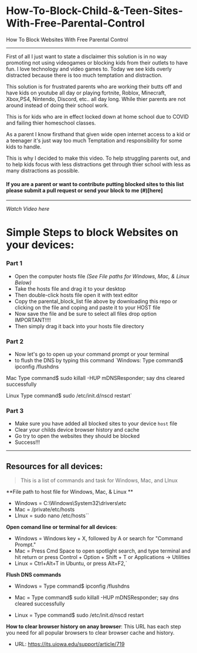 # How-To-Block-Child-&-Teen-Sites-With-Free-Parental-Control
How To Block Websites With Free Parental Control 


<hr/>

First of all I just want to state a disclaimer this solution  is in no way promoting not using videogames or blocking kids from their outlets to have fun. I love technology and video games to. Today we see kids overly distracted because there is too much temptation and distraction.

This solution is for frustrated parents who are working their butts off and have kids on youtube all day or playing fortnite, Roblox, Minecraft, Xbox,PS4, Nintendo, Discord, etc.. all day long. While thier parents are not around instead of doing their school work. 

This is for kids who are in effect locked down at home school due to COVID and failing thier homeschool classes. 

As a parent I know firsthand that given wide open internet access to a kid or a teenager it's just way too much Temptation and responsibility for some kids to handle. 

This is why I decided to make this video. To help struggling parents out, and to help kids focus with less distractions get through thier school with less as many  distractions as possible. 

#### If you are a parent or want to contribute putting blocked sites to this list please submit a pull request or send your block to me (#)[here]
<hr/>

*Watch Video here*



# Simple Steps to block Websites on your devices:

### Part 1
- Open the computer hosts file *(See File paths for Windows, Mac, & Linux Below)*
- Take the hosts file and drag it to your desktop 
- Then double-click hosts file open it with text editor
- Copy the parental_block_list file above by downloading this repo or clicking on the file and coping and paste it to your HOST file
- Now save the file and be sure to select all files drop option IMPORTANT!!!!
- Then simply drag it back into your hosts file directory

### Part 2
- Now let's go to open up your command prompt or your terminal 
- to flush the DNS by typing this command `Windows:
Type command$ ipconfig /flushdns 

Mac
Type command$ sudo killall -HUP mDNSResponder; say dns cleared successfully

Linux 
Type command$ sudo /etc/init.d/nscd restart`

### Part 3
- Make sure you have added all blocked sites to your device `host` file
- Clear your childs device browser history and cache
- Go try to open the websites they should be blocked
- Success!!!

<hr/>

## Resources for all devices:
> This is a list of commands and task for Windows, Mac, and LInux

**File path to host file for Windows, Mac, & Linux **
- Windows = C:\Windows\System32\drivers\etc 
- Mac = /private/etc/hosts
- LInux = sudo nano /etc/hosts``


**Open comand line or terminal for all devices**:
- Windows =  Windows key + X, followed by A or search for "Command Prompt." 
- Mac = Press Cmd Space to open spotlight search, and type terminal and hit return or press Control + Option + Shift + T or Applications -> Utilities
- Linux  = Ctrl+Alt+T in Ubuntu, or press Alt+F2,`

**Flush DNS commands**
- Windows = Type command$ ipconfig /flushdns 

- Mac = Type command$ sudo killall -HUP mDNSResponder; say dns cleared successfully

- Linux = Type command$ sudo /etc/init.d/nscd restart


**How to clear browser history on anay browser**: 
This URL has each step you need for all popular browsers to clear browser cache and history.
- URL: https://its.uiowa.edu/support/article/719 
